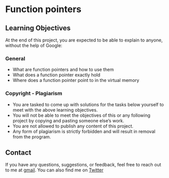 # Function pointers

## Learning Objectives
At the end of this project, you are expected to be able to explain to anyone, without the help of Google:

### General
* What are function pointers and how to use them
* What does a function pointer exactly hold
* Where does a function pointer point to in the virtual memory

### Copyright - Plagiarism
* You are tasked to come up with solutions for the tasks below yourself to meet with the above learning objectives.
* You will not be able to meet the objectives of this or any following project by copying and pasting someone else’s work.
* You are not allowed to publish any content of this project.
* Any form of plagiarism is strictly forbidden and will result in removal from the program.

## Contact
If you have any questions, suggestions, or feedback, feel free to reach out to me at [gmail](olufemioyindamola37@gmail.com). You can also find me on [Twitter](https://twitter.com/Yvonne_Oyinda)
